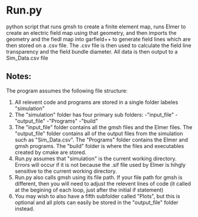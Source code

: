 # Run.py
python script that runs gmsh to create a finite element map, runs Elmer to create an electric field map using that geometry, and then imports the geometry and the fiedl map into garfield++ to generate field lines which are then stored on a .csv file. The .csv file is then used to calculate the field line transparency and the field bundle diameter. All data is then output to a Sim_Data.csv file
## Notes:
The program assumes the following file structure: 
  1. All relevent code and programs are stored in a single folder labeles "simulation"
  2. The "simulation" folder has four primary sub folders:
       -"input_file"
       -"output_file"
       -"Programs"
       -"build"
  3. The "input_file" folder contains all the gmsh files and the Elmer files. The "output_file" folder contains all of the output files from the simulation such as "Sim_Data.csv". The "Programs" folder contains the Elmer and gmsh programs. The "build" folder is where the files and executables created by cmake are stored.
  4. Run.py assumes that "simulation" is the current working directory. Errors will occur if it is not because the .sif file used by Elmer is hihgly sensitive to the current working directory.
  5. Run.py also calls gmsh using its file path. If your file path for gmsh is different, then you will need to adjust the relevent lines of code (it called at the begining of each loop, just after the initial if statement)
  6. You may wish to also have a fifth subfolder called "Plots", but this is optional and all plots can easily be stored in the "output_file" folder instead.
